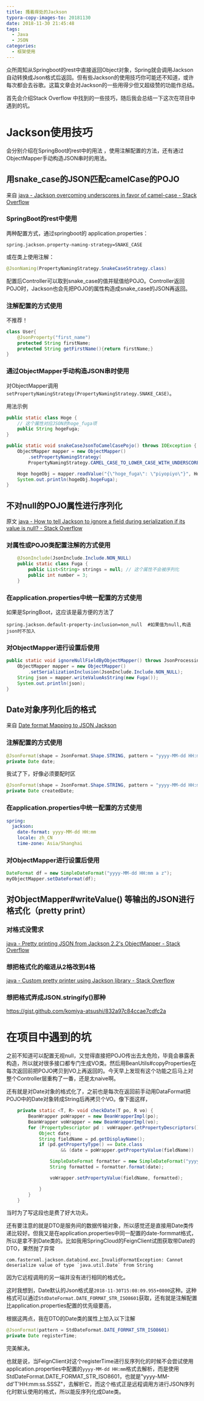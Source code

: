 ```yaml
---
title: 搔着痒处的Jackson
typora-copy-images-to: 20181130
date: 2018-11-30 21:45:48
tags:
  - Java
  - JSON
categories:
  - 框架使用
---
```


众所周知从Springboot的rest中直接返回Object对象，Spring就会调用Jackson自动转换成Json格式后返回。但有些Jackson的使用技巧你可能还不知道，或许每次都会去谷歌。这篇文章会对Jackson的一些用得少但又超级赞的功能作总结。

首先会介绍Stack Overflow 中找到的一些技巧，随后我会总结一下这次在项目中遇到的坑。

# Jackson使用技巧

会分别介绍在SpringBoot的rest中的用法 ，使用注解配置的方法，还有通过ObjectMapper手动构造JSON串时的用法。

## 用snake_case的JSON匹配camelCase的POJO

来自 [java - Jackson overcoming underscores in favor of camel-case - Stack Overflow](http://stackoverflow.com/a/11632040)

### SpringBoot的rest中使用

两种配置方式，通过springboot的 application.properties：

```properties
spring.jackson.property-naming-strategy=SNAKE_CASE
```

或在类上使用注解：

```java
@JsonNaming(PropertyNamingStrategy.SnakeCaseStrategy.class)
```

配置后Controller可以取到snake_case的值并赋值给POJO。Controller返回POJO时，Jackson也会先把POJO的属性构造成snake_case的JSON再返回。

### 注解配置的方式使用

不推荐！

```java
class User{
    @JsonProperty("first_name")
    protected String firstName;
    protected String getFirstName(){return firstName;}
}
```

### 通过ObjectMapper手动构造JSON串时使用

对ObjectMapper调用`setPropertyNamingStrategy(PropertyNamingStrategy.SNAKE_CASE)`。

用法示例

```java
public static class Hoge {
    // 这个属性对应JSON的hoge_fuga项
    public String hogeFuga;
}

public static void snakeCaseJsonToCamelCasePojo() throws IOException {
    ObjectMapper mapper = new ObjectMapper()
        .setPropertyNamingStrategy(
        PropertyNamingStrategy.CAMEL_CASE_TO_LOWER_CASE_WITH_UNDERSCORES);

    Hoge hogeObj = mapper.readValue("{\"hoge_fuga\": \"piyopiyo\"}", Hoge.class);
    System.out.println(hogeObj.hogeFuga);
}
```



## 不对null的POJO属性进行序列化

原文 [java - How to tell Jackson to ignore a field during serialization if its value is null? - Stack Overflow](http://stackoverflow.com/questions/11757487/how-to-tell-jackson-to-ignore-a-field-during-serialization-if-its-value-is-null)

### 对属性或POJO类配置注解的方式使用

```java
    @JsonInclude(JsonInclude.Include.NON_NULL)
    public static class Fuga {
        public List<String> strings = null; // 这个属性不会被序列化
        public int number = 3;
    }
```

### 在application.properties中统一配置的方式使用

如果是SpringBoot，这应该是最方便的方法了

```properties
spring.jackson.default-property-inclusion=non_null	#如果值为null,构造json时不加入
```

### 对ObjectMapper进行设置后使用

```java
public static void ignoreNullFieldByObjectMapper() throws JsonProcessingException {
    ObjectMapper mapper = new ObjectMapper()
        .setSerializationInclusion(JsonInclude.Include.NON_NULL);
    String json = mapper.writeValueAsString(new Fuga());
    System.out.println(json);
}
```

## Date对象序列化后的格式

来自 [Date format Mapping to JSON Jackson](https://stackoverflow.com/questions/12463049/date-format-mapping-to-json-jackson)

### 注解配置的方式使用

```java
@JsonFormat(shape = JsonFormat.Shape.STRING, pattern = "yyyy-MM-dd HH:mm a z")
private Date date;
```

我试了下，好像必须要配时区

```java
@JsonFormat(shape = JsonFormat.Shape.STRING, pattern = "yyyy-MM-dd HH:mm", locale = "CHINA",timezone = "Asia/Shanghai")
private Date createdDate;
```

### 在application.properties中统一配置的方式使用

```yml
spring:
  jackson:
    date-format: yyyy-MM-dd HH:mm
    locale: zh_CN
    time-zone: Asia/Shanghai
```

### 对ObjectMapper进行设置后使用

```java
DateFormat df = new SimpleDateFormat("yyyy-MM-dd HH:mm a z");
myObjectMapper.setDateFormat(df);
```



## 对ObjectMapper#writeValue() 等输出的JSON进行格式化（pretty print）

### 对格式没需求

[java - Pretty printing JSON from Jackson 2.2's ObjectMapper - Stack Overflow](http://stackoverflow.com/a/17617958)

### 想把格式化的缩进从2格改到4格

[java - Custom pretty printer using Jackson library - Stack Overflow](http://stackoverflow.com/a/18098787)

### 想把格式弄成JSON.stringify()那种

https://gist.github.com/komiya-atsushi/832a97c84ccae7cdfc2a

# 在项目中遇到的坑

之前不知道可以配置无视null，又觉得直接把POJO传出去太危险，毕竟会暴露表构造，所以就对很多接口都专门生成VO类。然后用BeanUtils#copyProperties在每次返回前把POJO拷贝到VO上再返回的。今天早上发现有这个功能之后马上对整个Controller层重构了一番，还是太naive啊。

还有就是对Date对象的格式化了，之前也是每次在返回前手动用DataFormat把POJO中的Date对象转成String后再拷贝个VO。像下面这样，

```java
    private static <T, R> void checkDate(T po, R vo) {
        BeanWrapper poWrapper = new BeanWrapperImpl(po);
        BeanWrapper voWrapper = new BeanWrapperImpl(vo);
        for (PropertyDescriptor pd : voWrapper.getPropertyDescriptors()) {
            Object date;
            String fieldName = pd.getDisplayName();
            if (pd.getPropertyType() == Date.class
                    && (date = poWrapper.getPropertyValue(fieldName)) != null) {

                SimpleDateFormat formatter = new SimpleDateFormat("yyyy-MM-dd HH:mm");
                String formatted = formatter.format(date);

                voWrapper.setPropertyValue(fieldName, formatted);

            }
        }
    }
```

当时为了写这段也是费了好大功夫。

还有要注意的就是DTO是服务间的数据传输对象，所以感觉还是直接用Date类传递比较好。但我又是在application.properties中同一配置的date-formmat格式，所以是拿不到Date类的。比如我用SpringCloud的FeignClient试图获取带Date的DTO，果然抛了异常

```
com.fasterxml.jackson.databind.exc.InvalidFormatException: Cannot deserialize value of type `java.util.Date` from String
```

因为它远程调用的另一端并没有进行相同的格式化。

这时我想到，Date默认的Json格式是`2018-11-30T15:08:09.955+0800`这种。这种格式可以通过`StdDateFormat.DATE_FORMAT_STR_ISO8601`获取，还有就是注解配置比application.properties配置的优先级要高，

根据这两点，我在DTO的Date类的属性上加入以下注解

```java
@JsonFormat(pattern = StdDateFormat.DATE_FORMAT_STR_ISO8601)
private Date registerTime;
```

完美解决。

也就是说，当FeignClient对这个registerTime进行反序列化的时候不会尝试使用application.properties中配置的`yyyy-MM-dd HH:mm`格式去解析，而是使用StdDateFormat.DATE_FORMAT_STR_ISO8601，也就是"yyyy-MM-dd'T'HH:mm:ss.SSSZ"，去解析它，而这个格式正是远程调用方进行JSON序列化时默认使用的格式，所以能反序列化成Date类。

